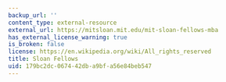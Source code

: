 ```yaml
---
backup_url: ''
content_type: external-resource
external_url: https://mitsloan.mit.edu/mit-sloan-fellows-mba
has_external_license_warning: true
is_broken: false
license: https://en.wikipedia.org/wiki/All_rights_reserved
title: Sloan Fellows
uid: 179bc2dc-0674-42db-a9bf-a56e84beb547
---
```

